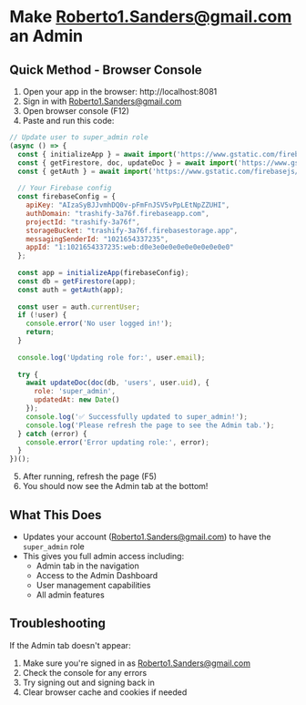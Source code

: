 # Make Roberto1.Sanders@gmail.com an Admin

## Quick Method - Browser Console

1. Open your app in the browser: http://localhost:8081
2. Sign in with Roberto1.Sanders@gmail.com
3. Open browser console (F12)
4. Paste and run this code:

```javascript
// Update user to super_admin role
(async () => {
  const { initializeApp } = await import('https://www.gstatic.com/firebasejs/12.1.0/firebase-app.js');
  const { getFirestore, doc, updateDoc } = await import('https://www.gstatic.com/firebasejs/12.1.0/firebase-firestore.js');
  const { getAuth } = await import('https://www.gstatic.com/firebasejs/12.1.0/firebase-auth.js');
  
  // Your Firebase config
  const firebaseConfig = {
    apiKey: "AIzaSyBJJvmhDQ0v-pFmFnJSV5vPpLEtNpZZUHI",
    authDomain: "trashify-3a76f.firebaseapp.com",
    projectId: "trashify-3a76f",
    storageBucket: "trashify-3a76f.firebasestorage.app",
    messagingSenderId: "1021654337235",
    appId: "1:1021654337235:web:d0e3e0e0e0e0e0e0e0e0e0"
  };
  
  const app = initializeApp(firebaseConfig);
  const db = getFirestore(app);
  const auth = getAuth(app);
  
  const user = auth.currentUser;
  if (!user) {
    console.error('No user logged in!');
    return;
  }
  
  console.log('Updating role for:', user.email);
  
  try {
    await updateDoc(doc(db, 'users', user.uid), {
      role: 'super_admin',
      updatedAt: new Date()
    });
    console.log('✅ Successfully updated to super_admin!');
    console.log('Please refresh the page to see the Admin tab.');
  } catch (error) {
    console.error('Error updating role:', error);
  }
})();
```

5. After running, refresh the page (F5)
6. You should now see the Admin tab at the bottom!

## What This Does

- Updates your account (Roberto1.Sanders@gmail.com) to have the `super_admin` role
- This gives you full admin access including:
  - Admin tab in the navigation
  - Access to the Admin Dashboard
  - User management capabilities
  - All admin features

## Troubleshooting

If the Admin tab doesn't appear:
1. Make sure you're signed in as Roberto1.Sanders@gmail.com
2. Check the console for any errors
3. Try signing out and signing back in
4. Clear browser cache and cookies if needed
